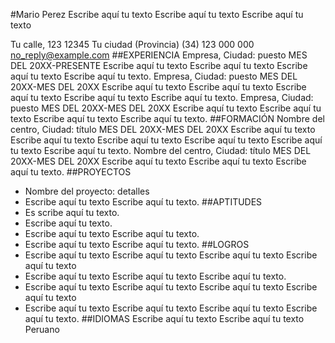 #Mario Perez
Escribe aquí tu texto Escribe aquí tu texto Escribe aquí tu texto

Tu calle, 123
12345 Tu ciudad (Provincia)
(34) 123 000 000
no_reply@example.com
##EXPERIENCIA
Empresa, Ciudad: puesto
MES DEL 20XX-PRESENTE
Escribe aquí tu texto Escribe aquí tu texto Escribe aquí tu texto Escribe aquí tu texto.
Empresa, Ciudad: puesto
MES DEL 20XX-MES DEL 20XX
Escribe aquí tu texto Escribe aquí tu texto Escribe aquí tu texto Escribe aquí tu texto Escribe aquí tu texto.
Empresa, Ciudad: puesto
MES DEL 20XX-MES DEL 20XX
Escribe aquí tu texto Escribe aquí tu texto Escribe aquí tu texto Escribe aquí tu texto.
##FORMACIÓN
Nombre del centro, Ciudad: título
MES DEL 20XX-MES DEL 20XX
Escribe aquí tu texto Escribe aquí tu texto Escribe aquí tu texto Escribe aquí tu texto Escribe aquí tu texto Escribe aquí tu texto.
Nombre del centro, Ciudad: título
MES DEL 20XX-MES DEL 20XX
Escribe aquí tu texto Escribe aquí tu texto Escribe aquí tu texto.
##PROYECTOS
- Nombre del proyecto: detalles
- Escribe aquí tu texto Escribe aquí tu texto.
##APTITUDES
- Es scribe aquí tu texto.
- Escribe aquí tu texto.
- Escribe aquí tu texto Escribe aquí tu texto.
- Escribe aquí tu texto Escribe aquí tu texto.
##LOGROS
- Escribe aquí tu texto Escribe aquí tu texto Escribe aquí tu texto Escribe aquí tu texto
- Escribe aquí tu texto Escribe aquí tu texto Escribe aquí tu texto.
- Escribe aquí tu texto Escribe aquí tu texto Escribe aquí tu texto Escribe aquí tu texto
- Escribe aquí tu texto Escribe aquí tu texto Escribe aquí tu texto Escribe aquí tu texto.
##IDIOMAS
Escribe aquí tu texto Escribe aquí tu texto
Peruano

